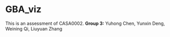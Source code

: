 # GBA_viz
This is an assessment of CASA0002. 
**Group 3:** Yuhong Chen, Yunxin Deng, Weining Qi, Liuyuan Zhang
